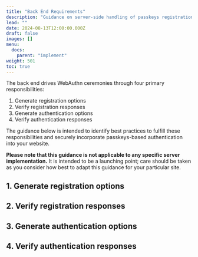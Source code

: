 ```yaml
---
title: "Back End Requirements"
description: "Guidance on server-side handling of passkeys registration and authentication"
lead: ""
date: 2024-08-13T12:00:00.000Z
draft: false
images: []
menu:
  docs:
    parent: "implement"
weight: 501
toc: true
---
```


The back end drives WebAuthn ceremonies through four primary responsibilities:

1. Generate registration options
2. Verify registration responses
3. Generate authentication options
4. Verify authentication responses

The guidance below is intended to identify best practices to fulfill these responsibilities and
securely incorporate passkeys-based authentication into your website.

**Please note that this guidance is not applicable to any specific server implementation.**
It is intended to be a launching point; care should be taken as you consider how best to adapt this
guidance for your particular site.

## 1. Generate registration options

## 2. Verify registration responses

## 3. Generate authentication options

## 4. Verify authentication responses
